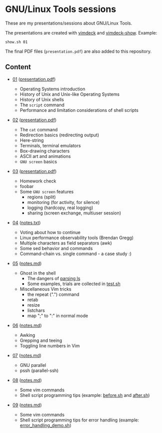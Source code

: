 # GNU/Linux Tools sessions
These are my presentations/sessions about GNU/Linux Tools.

The presentations are created with [vimdeck](https://github.com/tybenz/vimdeck) and
[vimdeck-show](https://github.com/aswna/vimdeck-show). Example:

    show.sh 01

The final PDF files (<code>presentation.pdf</code>) are also added to this repository.

## Content
  * [01](https://github.com/aswna/GNU-Linux-Tools-sessions/tree/master/01) ([presentation.pdf](https://github.com/aswna/GNU-Linux-Tools-sessions/blob/master/01/screenshots/presentation.pdf))
    - Operating Systems introduction
    - History of Unix and Unix-like Operating Systems
    - History of Unix shells
    - The <code>script</code> command
    - Performance and limitation considerations of shell scripts

  * [02](https://github.com/aswna/GNU-Linux-Tools-sessions/tree/master/02) ([presentation.pdf](https://github.com/aswna/GNU-Linux-Tools-sessions/blob/master/02/screenshots/presentation.pdf))
    - The <code>cat</code> command
    - Redirection basics (redirecting output)
    - Here-string
    - Terminals, terminal emulators
    - Box-drawing characters
    - ASCII art and animations
    - <code>GNU screen</code> basics

  * [03](https://github.com/aswna/GNU-Linux-Tools-sessions/tree/master/03) ([presentation.pdf](https://github.com/aswna/GNU-Linux-Tools-sessions/blob/master/03/screenshots/presentation.pdf))
    - Homework check
    - foobar
    - Some <code>GNU screen</code> features
      - regions (split)
      - monitoring (for activity, for silence)
      - logging (hardcopy, real logging)
      - sharing (screen exchange, multiuser session)

  * [04](https://github.com/aswna/GNU-Linux-Tools-sessions/tree/master/04) ([notes.txt](https://github.com/aswna/GNU-Linux-Tools-sessions/blob/master/04/notes.txt))
    - Voting about how to continue
    - Linux performance observability tools (Brendan Gregg)
    - Multiple characters as field separators (awk)
    - Some sed behavior and commands
    - Command-chain vs. single command - a case study :)

  * [05](https://github.com/aswna/GNU-Linux-Tools-sessions/tree/master/05) ([notes.md](https://github.com/aswna/GNU-Linux-Tools-sessions/blob/master/05/notes.md))
    - Ghost in the shell
      - The dangers of [parsing ls](http://mywiki.wooledge.org/ParsingLs)
      - Some examples, trials are collected in [test.sh](https://github.com/aswna/GNU-Linux-Tools-sessions/blob/master/05/test.sh)
    - Miscellaneous Vim tricks
      - the repeat (".") command
      - retab
      - resize
      - listchars
      - map ";" to ":" in normal mode

  * [06](https://github.com/aswna/GNU-Linux-Tools-sessions/tree/master/06) ([notes.md](https://github.com/aswna/GNU-Linux-Tools-sessions/blob/master/06/notes.md))
    - Awking
    - Grepping and teeing
    - Toggling line numbers in Vim

  * [07](https://github.com/aswna/GNU-Linux-Tools-sessions/tree/master/07) ([notes.md](https://github.com/aswna/GNU-Linux-Tools-sessions/blob/master/07/notes.md))
    - GNU parallel
    - pssh (parallel-ssh)

  * [08](https://github.com/aswna/GNU-Linux-Tools-sessions/tree/master/08) ([notes.md](https://github.com/aswna/GNU-Linux-Tools-sessions/blob/master/08/notes.md))
    - Some vim commands
    - Shell script programming tips (example:
    [before.sh](https://github.com/aswna/GNU-Linux-Tools-sessions/blob/master/08/before.sh) and
    [after.sh](https://github.com/aswna/GNU-Linux-Tools-sessions/blob/master/08/after.sh))

  * [09](https://github.com/aswna/GNU-Linux-Tools-sessions/tree/master/09) ([notes.md](https://github.com/aswna/GNU-Linux-Tools-sessions/blob/master/09/notes.md))
    - Some vim commands
    - Shell script programming tips for error handling (example:
    [error_handling_demo.sh](https://github.com/aswna/GNU-Linux-Tools-sessions/blob/master/09/error_handling_demo.sh))
